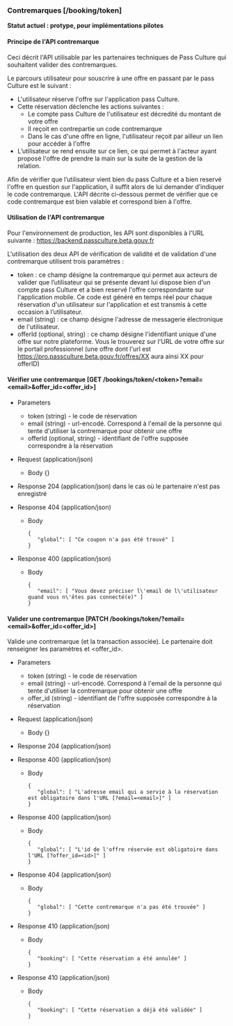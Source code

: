 ### Contremarques [/booking/token]

**Statut actuel : protype, pour implémentations pilotes**

#### Principe de l'API contremarque

Ceci décrit l'API utilisable par les partenaires techniques de Pass Culture qui souhaitent valider des contremarques.

Le parcours utilisateur pour souscrire à une offre en passant par le pass Culture est le suivant :
+ L'utilisateur réserve l'offre sur l'application pass Culture. 
+ Cette réservation déclenche les actions suivantes :
  + Le compte pass Culture de l'utilisateur est décredité du montant de votre offre
  + Il reçoit en contrepartie un code contremarque
  + Dans le cas d'une offre en ligne, l'utilisateur reçoit par ailleur un lien pour accéder à l'offre
+ L’utilisateur se rend ensuite sur ce lien, ce qui permet à l'acteur ayant proposé l'offre de prendre la main sur la suite de la gestion de la relation. 

Afin de vérifier que l’utilisateur vient bien du pass Culture et a bien reservé l'offre en question sur l'application, il suffit alors de lui demander d’indiquer le code contremarque. L'API décrite ci-dessous permet de vérifier que ce code contremarque est bien valable et correspond bien à l'offre. 

#### Utilisation de l'API contremarque

Pour l'environnement de production, les API sont disponibles à l'URL suivante : https://backend.passculture.beta.gouv.fr

L'utilisation des deux API de vérification de validité et de validation d'une contremarque utilisent trois paramètres :
  + token : ce champ désigne la contremarque qui permet aux acteurs de valider que l’utilisateur qui se présente devant lui dispose bien d'un compte pass Culture et a bien reservé l'offre correspondante sur l'application mobile. Ce code est généré en temps réel pour chaque réservation d'un utilisateur sur l'application et est transmis à cette occasion à l’utilisateur.
  + email (string) : ce champ désigne l'adresse de messagerie électronique de l'utilisateur.
  + offerId (optional, string) : ce champ désigne l'identifiant unique d'une offre sur notre plateforme. Vous le trouverez sur l'URL de votre offre sur le portail professionnel (une offre dont l'url est https://pro.passculture.beta.gouv.fr/offres/XX aura ainsi XX pour offerID)

#### Vérifier une contremarque [GET /bookings/token/\<token\>?email=\<email\>&offer_id=\<offer_id\>]

+ Parameters

  + token (string) - le code de réservation
  + email (string) - url-encodé. Correspond à l'email de la personne qui tente d'utiliser la contremarque pour obtenir une offre
  + offerId (optional, string) - identifiant de l'offre supposée correspondre à la réservation

+ Request (application/json)

    + Body {}

+ Response 204 (application/json) dans le cas où le partenaire n'est pas enregistré
            
+ Response 404 (application/json)

    + Body

          {
             "global": [ "Ce coupon n'a pas été trouvé" ]
          }

+ Response 400 (application/json)

    + Body
    
          {
             "email": [ "Vous devez préciser l\'email de l\'utilisateur quand vous n\'êtes pas connecté(e)" ]
          }

#### Valider une contremarque [PATCH /bookings/token/<token>?email=\<email\>&offer_id=\<offer_id\>]

Valide une contremarque (et la transaction associée). Le partenaire doit renseigner les paramètres <email> et <offer_id>.

+ Parameters
  + token (string) - le code de réservation
  + email (string) - url-encodé. Correspond à l'email de la personne qui tente d'utiliser la contremarque pour obtenir une offre
  + offer_id (string) - identifiant de l'offre supposée correspondre à la réservation

+ Request (application/json)

    + Body {}

+ Response 204 (application/json)

+ Response 400 (application/json)

    + Body
    
          {
             "global": [ "L'adresse email qui a servie à la réservation est obligatoire dans l'URL [?email=<email>]" ]
          }

+ Response 400 (application/json)

    + Body

          {
             "global": [ "L'id de l'offre réservée est obligatoire dans l'URL [?offer_id=<id>]" ]
          }
    
+ Response 404 (application/json)

    + Body

          {
             "global": [ "Cette contremarque n'a pas été trouvée" ]
          }

+ Response 410 (application/json)

    + Body

          {
             "booking": [ "Cette réservation a été annulée" ]
          }


+ Response 410 (application/json)

    + Body

          {
             "booking": [ "Cette réservation a déjà été validée" ]
          }
 
